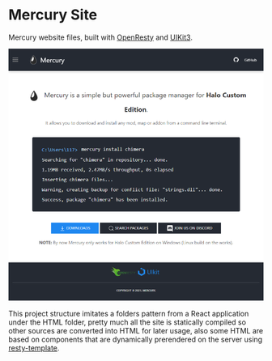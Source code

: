 # Mercury Site

Mercury website files, built with [OpenResty](https://openresty.org/en/) and [UIKit3](https://getuikit.com/).

![site-preview](img/site-preview.png)

This project structure imitates a folders pattern from a React application under the HTML folder, pretty much all the site is statically compiled so other sources are converted into HTML for later usage, also some HTML are based on components that are dynamically prerendered on the server using [resty-template](https://github.com/bungle/lua-resty-template).